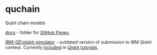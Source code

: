 # quchain
Qubit chain models

[docs](https://github.com/qubeat/quchain/tree/master/) - folder for [GitHub Pages](https://qubeat.github.io/quchain/).

[IBM-QE\qiskit-simulator](https://github.com/qubeat/quchain/tree/master/IBM-QE/qiskit-simulator) - outdated version 
of submission to IBM Qiskit contest. 
Currently [included](https://github.com/Qiskit/qiskit-tutorials/tree/master/community/awards/teach_me_qiskit_2018/state_distribution_in_qubit_chains)
in [Qiskit tutorials](https://github.com/Qiskit/qiskit-tutorials).
